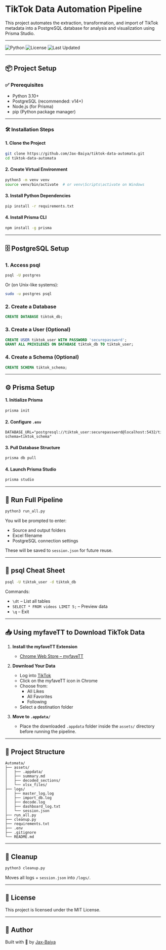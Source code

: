 # TikTok Data Automation Pipeline

This project automates the extraction, transformation, and import of TikTok metadata into a PostgreSQL database for analysis and visualization using Prisma Studio.

---

![Python](https://img.shields.io/badge/python-3.10+-blue.svg)
![License](https://img.shields.io/badge/license-MIT-green.svg)
![Last Updated](https://img.shields.io/badge/updated-March_2025-brightgreen)

---

## 📦 Project Setup

### ✅ Prerequisites

- Python 3.10+
- PostgreSQL (recommended: v14+)
- Node.js (for Prisma)
- pip (Python package manager)

---

### 🛠 Installation Steps

#### 1. Clone the Project

```bash
git clone https://github.com/Jax-Baiya/tiktok-data-automata.git
cd tiktok-data-automata
```

#### 2. Create Virtual Environment

```bash
python3 -m venv venv
source venv/bin/activate  # or venv\Scripts\activate on Windows
```

#### 3. Install Python Dependencies

```bash
pip install -r requirements.txt
```

#### 4. Install Prisma CLI

```bash
npm install -g prisma
```

---

## 🗄️ PostgreSQL Setup

### 1. Access psql

```bash
psql -U postgres
```

Or (on Unix-like systems):

```bash
sudo -u postgres psql
```

### 2. Create a Database

```sql
CREATE DATABASE tiktok_db;
```

### 3. Create a User (Optional)

```sql
CREATE USER tiktok_user WITH PASSWORD 'securepassword';
GRANT ALL PRIVILEGES ON DATABASE tiktok_db TO tiktok_user;
```

### 4. Create a Schema (Optional)

```sql
CREATE SCHEMA tiktok_schema;
```

---

## ⚙️ Prisma Setup

#### 1. Initialize Prisma

```bash
prisma init
```

#### 2. Configure `.env`

```env
DATABASE_URL="postgresql://tiktok_user:securepassword@localhost:5432/tiktok_db?schema=tiktok_schema"
```

#### 3. Pull Database Structure

```bash
prisma db pull
```

#### 4. Launch Prisma Studio

```bash
prisma studio
```

---

## 🚀 Run Full Pipeline

```bash
python3 run_all.py
```

You will be prompted to enter:
- Source and output folders
- Excel filename
- PostgreSQL connection settings

These will be saved to `session.json` for future reuse.

---

## 🧭 psql Cheat Sheet

```bash
psql -U tiktok_user -d tiktok_db
```

Commands:
- `\dt` – List all tables
- `SELECT * FROM videos LIMIT 5;` – Preview data
- `\q` – Exit

---

## 📥 Using myfaveTT to Download TikTok Data

1. **Install the myfaveTT Extension**
   - [Chrome Web Store – myfaveTT](https://chrome.google.com/webstore/detail/myfavett-download-all-tik/gmajiifkcmjkehmngbopoobeplhoegad)

2. **Download Your Data**
   - Log into [TikTok](https://www.tiktok.com/)
   - Click on the myfaveTT icon in Chrome
   - Choose from:
     - All Likes
     - All Favorites
     - Following
   - Select a destination folder

3. **Move to `.appdata/`**
   - Place the downloaded `.appdata` folder inside the `assets/` directory before running the pipeline.

---

## 📁 Project Structure

```
Automata/
├── assets/
│   ├── .appdata/
│   ├── summary.md
│   ├── decoded_sections/
│   └── xlsx_files/
├── logs/
│   ├── master_log.log
│   ├── import_db.log
│   ├── decode.log
│   ├── dashboard_log.txt
│   └── session.json
├── run_all.py
├── cleanup.py
├── requirements.txt
├── .env
├── .gitignore
└── README.md
```

---

## 🧹 Cleanup

```bash
python3 cleanup.py
```

Moves all logs + `session.json` into `/logs/`.

---

## 📄 License

This project is licensed under the MIT License.

---

## 👤 Author

Built with 🐍 by [Jax-Baiya](https://github.com/Jax-Baiya)